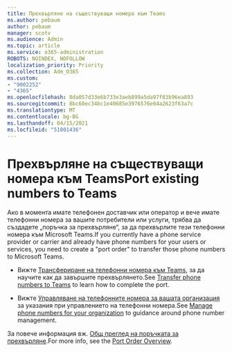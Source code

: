 ```yaml
---
title: Прехвърляне на съществуващи номера към Teams
ms.author: pebaum
author: pebaum
manager: scotv
ms.audience: Admin
ms.topic: article
ms.service: o365-administration
ROBOTS: NOINDEX, NOFOLLOW
localization_priority: Priority
ms.collection: Adm_O365
ms.custom:
- "9002252"
- "4365"
ms.openlocfilehash: 8da057d33e6b733e3aeb899a5da97f83b96ea893
ms.sourcegitcommit: 8bc60ec34bc1e40685e3976576e04a2623f63a7c
ms.translationtype: MT
ms.contentlocale: bg-BG
ms.lasthandoff: 04/15/2021
ms.locfileid: "51801436"
---
```

# <a name="port-existing-numbers-to-teams"></a><span data-ttu-id="3aff3-102">Прехвърляне на съществуващи номера към Teams</span><span class="sxs-lookup"><span data-stu-id="3aff3-102">Port existing numbers to Teams</span></span>

<span data-ttu-id="3aff3-103">Ако в момента имате телефонен доставчик или оператор и вече имате телефонни номера за вашите потребители или услуги, трябва да създадете „поръчка за прехвърляне“, за да прехвърлите тези телефонни номера към Microsoft Teams.</span><span class="sxs-lookup"><span data-stu-id="3aff3-103">If you currently have a phone service provider or carrier and already have phone numbers for your users or services, you need to create a "port order" to transfer those phone numbers to Microsoft Teams.</span></span>

- <span data-ttu-id="3aff3-104">Вижте [Трансфериране на телефонни номера към Teams](https://docs.microsoft.com/microsoftteams/phone-number-calling-plans/transfer-phone-numbers-to-teams), за да научите как да завършите прехвърлянето.</span><span class="sxs-lookup"><span data-stu-id="3aff3-104">See [Transfer phone numbers to Teams](https://docs.microsoft.com/microsoftteams/phone-number-calling-plans/transfer-phone-numbers-to-teams) to learn how to complete the port.</span></span> 

- <span data-ttu-id="3aff3-105">Вижте [Управляване на телефонните номера за вашата организация](https://docs.microsoft.com/microsoftteams/manage-phone-numbers-for-your-organization/manage-phone-numbers-for-your-organization) за указания при управлението на телефонни номера.</span><span class="sxs-lookup"><span data-stu-id="3aff3-105">See [Manage phone numbers for your organization](https://docs.microsoft.com/microsoftteams/manage-phone-numbers-for-your-organization/manage-phone-numbers-for-your-organization) to guidance around phone number management.</span></span> 

<span data-ttu-id="3aff3-106">За повече информация вж. [Общ преглед на поръчката за прехвърляне](https://docs.microsoft.com/MicrosoftTeams/phone-number-calling-plans/port-order-overview).</span><span class="sxs-lookup"><span data-stu-id="3aff3-106">For more info, see the [Port Order Overview](https://docs.microsoft.com/MicrosoftTeams/phone-number-calling-plans/port-order-overview).</span></span> 
